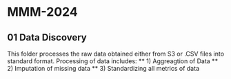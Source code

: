 # MMM-2024

## 01 Data Discovery
This folder processes the raw data obtained either from S3 or .CSV files into standard format. Processing of data includes: 
** 1) Aggreagtion of Data 
** 2) Imputation of missing data 
** 3) Standardizing all metrics of data
